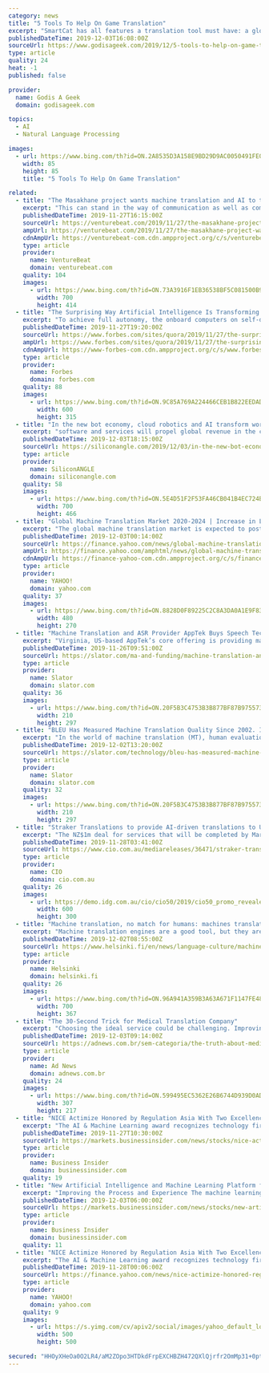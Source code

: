 ```yaml
---
category: news
title: "5 Tools To Help On Game Translation"
excerpt: "SmartCat has all features a translation tool must have: a glossary, translation memory, machine translation, automatic proofreading and spell check, terminology. This service takes care of your confidentially and allows limiting access to your files. Working as a team from various spots on the planet is a great advantage for freelancers."
publishedDateTime: 2019-12-03T16:08:00Z
sourceUrl: https://www.godisageek.com/2019/12/5-tools-to-help-on-game-translation/
type: article
quality: 24
heat: -1
published: false

provider:
  name: Godis A Geek
  domain: godisageek.com

topics:
  - AI
  - Natural Language Processing

images:
  - url: https://www.bing.com/th?id=ON.2A8535D3A158E9BD29D9AC0050491FE0
    width: 85
    height: 85
    title: "5 Tools To Help On Game Translation"

related:
  - title: "The Masakhane project wants machine translation and AI to transform Africa"
    excerpt: "This can stand in the way of communication as well as commerce, and earlier this year such concerns led to the creation of the Masakhane open source project, an effort being undertaken by African technologists to translate African languages using neural machine translation. Kathleen Siminyu is a member of the Luhya tribe in Kenya. Although ..."
    publishedDateTime: 2019-11-27T16:15:00Z
    sourceUrl: https://venturebeat.com/2019/11/27/the-masakhane-project-wants-machine-translation-and-ai-to-transform-africa/
    ampUrl: https://venturebeat.com/2019/11/27/the-masakhane-project-wants-machine-translation-and-ai-to-transform-africa/amp/
    cdnAmpUrl: https://venturebeat-com.cdn.ampproject.org/c/s/venturebeat.com/2019/11/27/the-masakhane-project-wants-machine-translation-and-ai-to-transform-africa/amp/
    type: article
    provider:
      name: VentureBeat
      domain: venturebeat.com
    quality: 104
    images:
      - url: https://www.bing.com/th?id=ON.73A3916F1EB36538BF5C081500B9AC0B
        width: 700
        height: 414
  - title: "The Surprising Way Artificial Intelligence Is Transforming Transportation"
    excerpt: "To achieve full autonomy, the onboard computers on self-driving cars need to make use of cameras and radar sensors to generate a 3D view of the vehicle’s surroundings. One of the challenges to this lies in getting the information needed to make split-second decisions in real-time. Eventually, 5G and artificial intelligence will be leveraged ..."
    publishedDateTime: 2019-11-27T19:20:00Z
    sourceUrl: https://www.forbes.com/sites/quora/2019/11/27/the-surprising-way-artificial-intelligence-is-transforming-transportation/
    ampUrl: https://www.forbes.com/sites/quora/2019/11/27/the-surprising-way-artificial-intelligence-is-transforming-transportation/amp/
    cdnAmpUrl: https://www-forbes-com.cdn.ampproject.org/c/s/www.forbes.com/sites/quora/2019/11/27/the-surprising-way-artificial-intelligence-is-transforming-transportation/amp/
    type: article
    provider:
      name: Forbes
      domain: forbes.com
    quality: 88
    images:
      - url: https://www.bing.com/th?id=ON.9C85A769A224466CEB1B822EEDADD6FA
        width: 600
        height: 315
  - title: "In the new bot economy, cloud robotics and AI transform work and society in far-reaching ways"
    excerpt: "software and services will propel global revenue in the cloud robotics field from single digits to in excess of $170 billion within the next five years. The popular TV series “The Blacklist” even devoted a recent episode’s plotline to the use of artificial intelligence for murdering a scientist who was seeking to use computers that would ..."
    publishedDateTime: 2019-12-03T18:15:00Z
    sourceUrl: https://siliconangle.com/2019/12/03/in-the-new-bot-economy-cloud-robotics-and-ai-transform-work-and-society-in-far-reaching-ways-serviceexperiencereimagined/
    type: article
    provider:
      name: SiliconANGLE
      domain: siliconangle.com
    quality: 58
    images:
      - url: https://www.bing.com/th?id=ON.5E4D51F2F53FA46CB041B4EC724BD11D
        width: 700
        height: 466
  - title: "Global Machine Translation Market 2020-2024 | Increase in Localization of Video Content to Boost Growth | Technavio"
    excerpt: "The global machine translation market is expected to post a CAGR of more than 19% during the period 2020-2024, according to the latest market research report by Technavio. Request a free sample report This press release features multimedia. View the full release here: https://www.businesswire.com/news/home/20191202005413/en/ The expansion of ..."
    publishedDateTime: 2019-12-03T00:14:00Z
    sourceUrl: https://finance.yahoo.com/news/global-machine-translation-market-2020-113000351.html
    ampUrl: https://finance.yahoo.com/amphtml/news/global-machine-translation-market-2020-113000351.html
    cdnAmpUrl: https://finance-yahoo-com.cdn.ampproject.org/c/s/finance.yahoo.com/amphtml/news/global-machine-translation-market-2020-113000351.html
    type: article
    provider:
      name: YAHOO!
      domain: yahoo.com
    quality: 37
    images:
      - url: https://www.bing.com/th?id=ON.8828D0F89225C2C8A3DA0A1E9F83DBFF
        width: 480
        height: 270
  - title: "Machine Translation and ASR Provider AppTek Buys Speech Tech Firm Ignite-Tek"
    excerpt: "Virginia, US-based AppTek’s core offering is providing machine translation (MT) and automatic speech recognition (ASR) to media entertainment customers and call centers. Ignite-Tek is a long-term partner of AppTek and was founded more than 10 years ago. AppTek Co-founder and CEO Mudar Yaghi told Slator that buying Ignite-Tek will expand their ..."
    publishedDateTime: 2019-11-26T09:51:00Z
    sourceUrl: https://slator.com/ma-and-funding/machine-translation-and-asr-provider-apptek-buys-speech-tech-firm-ignite-tek/
    type: article
    provider:
      name: Slator
      domain: slator.com
    quality: 36
    images:
      - url: https://www.bing.com/th?id=ON.20F5B3C4753B3B877BF87B9755739721
        width: 210
        height: 297
  - title: "BLEU Has Measured Machine Translation Quality Since 2002. It’s Fast Becoming Useless"
    excerpt: "In the world of machine translation (MT), human evaluation remains the de facto gold standard for assessing translation quality. But for researchers and developers cycling through hundreds of MT system iterations, human evaluation is simply too slow and too expensive to use for each incremental tweak. The solution: automated metrics ..."
    publishedDateTime: 2019-12-02T13:20:00Z
    sourceUrl: https://slator.com/technology/bleu-has-measured-machine-translation-quality-since-2002-its-fast-becoming-useless/
    type: article
    provider:
      name: Slator
      domain: slator.com
    quality: 32
    images:
      - url: https://www.bing.com/th?id=ON.20F5B3C4753B3B877BF87B9755739721
        width: 210
        height: 297
  - title: "Straker Translations to provide AI-driven translations to US TV studio for Latin America markets"
    excerpt: "The NZ$1m deal for services that will be completed by March 2020 will be the first time a television studio uses an advanced translation platform that incorporates artificial intelligence and machine translation algorithms to power automatic speech recognition to transcribe, translate and understand the nuances of actors’ dialogue while ..."
    publishedDateTime: 2019-11-28T03:41:00Z
    sourceUrl: https://www.cio.com.au/mediareleases/36471/straker-translations-to-provide-ai-driven/
    type: article
    provider:
      name: CIO
      domain: cio.com.au
    quality: 26
    images:
      - url: https://demo.idg.com.au/cio/cio50/2019/cio50_promo_revealed.jpg
        width: 600
        height: 300
  - title: "Machine translation, no match for humans: machines translate words, humans the underlying message"
    excerpt: "Machine translation engines are a good tool, but they are unable to break down language barriers. In the development of machine translation, the next step is to improve the translation of audiovisual material. Many of us are familiar with Google Translate, translation applications for travellers’ smartphones and the instruction manuals of ..."
    publishedDateTime: 2019-12-02T08:55:00Z
    sourceUrl: https://www.helsinki.fi/en/news/language-culture/machine-translation-no-match-for-humans-machines-translate-words-humans-the-underlying-message
    type: article
    provider:
      name: Helsinki
      domain: helsinki.fi
    quality: 26
    images:
      - url: https://www.bing.com/th?id=ON.96A941A359B3A63A671F1147FE486BF6
        width: 700
        height: 367
  - title: "The 30-Second Trick for Medical Translation Company"
    excerpt: "Choosing the ideal service could be challenging. Improving another section of the development Comparison of different machine translation approaches approach may not compensates the reduction of data quality. Process CAT tools are used and the way was built on by glossaries. Every culture and language on Earth are found in New York. If you ..."
    publishedDateTime: 2019-12-03T09:14:00Z
    sourceUrl: https://adnews.com.br/sem-categoria/the-truth-about-medical-translation-company/
    type: article
    provider:
      name: Ad News
      domain: adnews.com.br
    quality: 24
    images:
      - url: https://www.bing.com/th?id=ON.599495EC5362E26B6744D939D0ADCC81
        width: 307
        height: 217
  - title: "NICE Actimize Honored by Regulation Asia With Two Excellence Awards, Citing Innovation in Trade Surveillance, AI & Machine Learning"
    excerpt: "The AI & Machine Learning award recognizes technology firms that have successfully used artificial ... \"Today’s regulations have created a state of constant change for financial services organizations, elevating the importance of effective compliance monitoring and trade-related surveillance technology,” said Bradley Maclean, Co-founder ..."
    publishedDateTime: 2019-11-27T10:30:00Z
    sourceUrl: https://markets.businessinsider.com/news/stocks/nice-actimize-honored-by-regulation-asia-with-two-excellence-awards-citing-innovation-in-trade-surveillance-ai-machine-learning-1028721195
    type: article
    provider:
      name: Business Insider
      domain: businessinsider.com
    quality: 19
  - title: "New Artificial Intelligence and Machine Learning Platform for Reconciliation, Matching and Exception Management Operations Introduced by Broadridge"
    excerpt: "Improving the Process and Experience The machine learning ... Financial Solutions, Inc. (NYSE: BR), a $4 billion global Fintech leader, is a leading provider of investor communications and technology-driven solutions to banks, broker-dealers, asset and wealth managers and corporate issuers. Broadridge's infrastructure underpins proxy voting ..."
    publishedDateTime: 2019-12-03T06:00:00Z
    sourceUrl: https://markets.businessinsider.com/news/stocks/new-artificial-intelligence-and-machine-learning-platform-for-reconciliation-matching-and-exception-management-operations-introduced-by-broadridge-1028732039
    type: article
    provider:
      name: Business Insider
      domain: businessinsider.com
    quality: 11
  - title: "NICE Actimize Honored by Regulation Asia With Two Excellence Awards, Citing Innovation in Trade Surveillance, AI & Machine Learning"
    excerpt: "The AI & Machine Learning award recognizes technology firms that have successfully used artificial ... “Today’s regulations have created a state of constant change for financial services organizations, elevating the importance of effective compliance monitoring and trade-related surveillance technology,” said Bradley Maclean, Co-founder ..."
    publishedDateTime: 2019-11-28T00:06:00Z
    sourceUrl: https://finance.yahoo.com/news/nice-actimize-honored-regulation-asia-113000420.html
    type: article
    provider:
      name: YAHOO!
      domain: yahoo.com
    quality: 9
    images:
      - url: https://s.yimg.com/cv/apiv2/social/images/yahoo_default_logo.png
        width: 500
        height: 500

secured: "HHOyXHeOa0O2LR4/aM2ZOpo3HTDkdFrpEXCHBZH472QXlQjrfr2OmMp31+0ptft4qrF8fYhJhkEhDlgx1JQeJTJuIEucjm9vLmmPFpH67jvQjA+aMGJTHtc0tCqu1gDqb/i90if5EbISe/ts9PkJRCaT72JidUgksueFc1tPq5iZYAXrwRQsvzXyP67zD5PMVI0yiQ6lF/TR4YRKCDw2eRXaFEydfiyxxa4BET3LlxoBnQWdeyUQqVpz7JB1Pds8kFK87b5Sm8QedovvysgKvA==;kIEaZIpnRCikvsShvZIrzA=="
---
```



